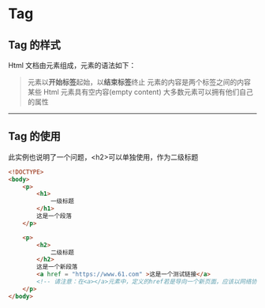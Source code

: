 # Tag

## Tag 的样式

Html 文档由元素组成，元素的语法如下：

> 元素以**开始标签**起始，以**结束标签**终止
> 元素的内容是两个标签之间的内容
> 某些 Html 元素具有空内容(empty content)
> 大多数元素可以拥有他们自己的属性

---

## Tag 的使用

此实例也说明了一个问题，\<h2>可以单独使用，作为二级标题

```HTML
<!DOCTYPE>
<body>
    <p>
        <h1>
            一级标题
        </h1>
        这是一个段落
    </p>

    <p>
        <h2>
            二级标题
        </h2>
        这是一个新段落
        <a href = "https://www.61.com" >这是一个测试链接</a>
        <!-- 请注意：在<a></a>元素中，定义的href若是导向一个新页面，应该以网络协议+网址的形式写 -->
    </p>
</body>
```
